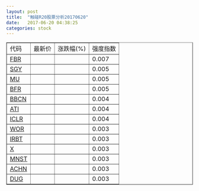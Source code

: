 ```yaml
---
layout: post
title:  "触碰R20股票分析20170620"
date:   2017-06-20 04:38:25
categories: stock
---
```

<script type="text/javascript">
var stockList = []
stockList.push('gb_fbr');
stockList.push('gb_sgy');
stockList.push('gb_mu');
stockList.push('gb_bfr');
stockList.push('gb_bbcn');
stockList.push('gb_ati');
stockList.push('gb_iclr');
stockList.push('gb_wor');
stockList.push('gb_irbt');
stockList.push('gb_x');
stockList.push('gb_mnst');
stockList.push('gb_achn');
stockList.push('gb_dug');
</script>

<table border="1">
 <tr>
 <td>代码</td>
  <td>最新价</td>
  <td>涨跌幅(%)</td>
 <td>强度指数</td>
</tr>
  <tr id="fbr"><td><a href="http://stock.finance.sina.com.cn/usstock/quotes/FBR.html" target="_blank">FBR</a></td><td></td><td></td><td>0.007</td></tr>
  <tr id="sgy"><td><a href="http://stock.finance.sina.com.cn/usstock/quotes/SGY.html" target="_blank">SGY</a></td><td></td><td></td><td>0.005</td></tr>
  <tr id="mu"><td><a href="http://stock.finance.sina.com.cn/usstock/quotes/MU.html" target="_blank">MU</a></td><td></td><td></td><td>0.005</td></tr>
  <tr id="bfr"><td><a href="http://stock.finance.sina.com.cn/usstock/quotes/BFR.html" target="_blank">BFR</a></td><td></td><td></td><td>0.005</td></tr>
  <tr id="bbcn"><td><a href="http://stock.finance.sina.com.cn/usstock/quotes/BBCN.html" target="_blank">BBCN</a></td><td></td><td></td><td>0.004</td></tr>
  <tr id="ati"><td><a href="http://stock.finance.sina.com.cn/usstock/quotes/ATI.html" target="_blank">ATI</a></td><td></td><td></td><td>0.004</td></tr>
  <tr id="iclr"><td><a href="http://stock.finance.sina.com.cn/usstock/quotes/ICLR.html" target="_blank">ICLR</a></td><td></td><td></td><td>0.004</td></tr>
  <tr id="wor"><td><a href="http://stock.finance.sina.com.cn/usstock/quotes/WOR.html" target="_blank">WOR</a></td><td></td><td></td><td>0.003</td></tr>
  <tr id="irbt"><td><a href="http://stock.finance.sina.com.cn/usstock/quotes/IRBT.html" target="_blank">IRBT</a></td><td></td><td></td><td>0.003</td></tr>
  <tr id="x"><td><a href="http://stock.finance.sina.com.cn/usstock/quotes/X.html" target="_blank">X</a></td><td></td><td></td><td>0.003</td></tr>
  <tr id="mnst"><td><a href="http://stock.finance.sina.com.cn/usstock/quotes/MNST.html" target="_blank">MNST</a></td><td></td><td></td><td>0.003</td></tr>
  <tr id="achn"><td><a href="http://stock.finance.sina.com.cn/usstock/quotes/ACHN.html" target="_blank">ACHN</a></td><td></td><td></td><td>0.003</td></tr>
  <tr id="dug"><td><a href="http://stock.finance.sina.com.cn/usstock/quotes/DUG.html" target="_blank">DUG</a></td><td></td><td></td><td>0.003</td></tr>
</table>
